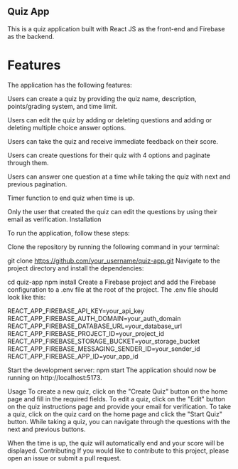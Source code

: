 ## Quiz App
This is a quiz application built with React JS as the front-end and Firebase as the backend.

# Features
The application has the following features:

Users can create a quiz by providing the quiz name, description, points/grading system, and time limit.

Users can edit the quiz by adding or deleting questions and adding or deleting multiple choice answer options.

Users can take the quiz and receive immediate feedback on their score.

Users can create questions for their quiz with 4 options and paginate through them.

Users can answer one question at a time while taking the quiz with next and previous pagination.

Timer function to end quiz when time is up.

Only the user that created the quiz can edit the questions by using their email as verification.
Installation

To run the application, follow these steps:

Clone the repository by running the following command in your terminal:

git clone https://github.com/your_username/quiz-app.git
Navigate to the project directory and install the dependencies:

cd quiz-app
npm install
Create a Firebase project and add the Firebase configuration to a .env file at the root of the project. The .env file should look like this:

REACT_APP_FIREBASE_API_KEY=your_api_key
REACT_APP_FIREBASE_AUTH_DOMAIN=your_auth_domain
REACT_APP_FIREBASE_DATABASE_URL=your_database_url
REACT_APP_FIREBASE_PROJECT_ID=your_project_id
REACT_APP_FIREBASE_STORAGE_BUCKET=your_storage_bucket
REACT_APP_FIREBASE_MESSAGING_SENDER_ID=your_sender_id
REACT_APP_FIREBASE_APP_ID=your_app_id

Start the development server:
npm start
The application should now be running on http://localhost:5173.

Usage
To create a new quiz, click on the "Create Quiz" button on the home page and fill in the required fields.
To edit a quiz, click on the "Edit" button on the quiz instructions page and provide your email for verification.
To take a quiz, click on the quiz card on the home page and click the "Start Quiz" button.
While taking a quiz, you can navigate through the questions with the next and previous buttons.

When the time is up, the quiz will automatically end and your score will be displayed.
Contributing
If you would like to contribute to this project, please open an issue or submit a pull request.

